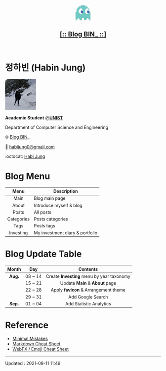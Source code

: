 <div align="center">
<img src="./assets/images/logo-88x88.png" width="50" height="50">
<h2><a href="https://habijung.github.io">[:: Blog BIN_ ::]</a></h2>
</div>
<br>

# 정하빈 (Habin Jung)

<img src="./assets/images/profile-500x500.jpg" width="100" height="100">

**Academic Student** @[**UNIST**](https://unist.ac.kr)

Department of Computer Science and Engineering

:globe_with_meridians: [Blog BIN_](https://habijung.github.io)

:e-mail: <habijung0@gmail.com>

:octocat: [Habi Jung](https://github.com/habijung)

# Blog Menu

| Menu | Description |
| :--: | ----------- |
| Main | Blog main page |
| About | Introduce myself & blog |
| Posts | All posts |
| Categories | Posts categories |
| Tags | Posts tags |
| Investing | My investment diary & portfolio |

# Blog Update Table

| Month | Day | Contents |
| :---: | :-: | :------: |
| **Aug.** | 08 ~ 14 | Create **Investing** menu by year taxonomy |
|| 15 ~ 21 | Update **Main** & **About** page |
|| 22 ~ 28 | Apply **favicon** & Arrangement theme |
|| 29 ~ 31 | Add Google Search |
| **Sep.** | 01 ~ 04 | Add Statistic Analytics |

# Reference

- [Minimal Mistakes](https://mmistakes.github.io/minimal-mistakes/)
- [Markdown Cheat Sheet](https://www.markdownguide.org/cheat-sheet/)
- [WebFX / Emoji Cheat Sheet](https://www.webfx.com/tools/emoji-cheat-sheet/)

---

Updated : 2021-08-11 11:49